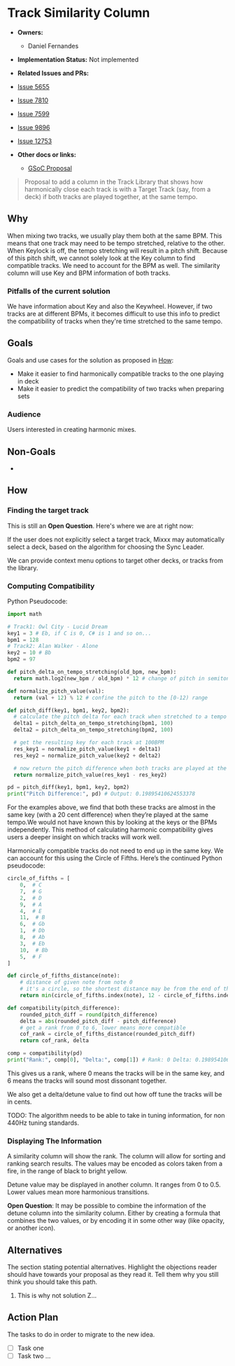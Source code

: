 # Track Similarity Column

<!-- markdown-toc -->

* **Owners:**
  * Daniel Fernandes

* **Implementation Status:** Not implemented

* **Related Issues and PRs:**

* [Issue 5655](https://github.com/mixxxdj/mixxx/issues/5655)
* [Issue 7810](https://github.com/mixxxdj/mixxx/issues/7810)
* [Issue 7599](https://github.com/mixxxdj/mixxx/issues/7599)
* [Issue 9896](https://github.com/mixxxdj/mixxx/issues/9896)
* [Issue 12753](https://github.com/mixxxdj/mixxx/issues/12753)

* **Other docs or links:**
  * [GSoC Proposal](https://docs.google.com/document/d/1QAe8mvZFKkFnG--02kuzSagzea6_ed5g3VfjuSyAY7w/edit?usp=sharing)

> Proposal to add a column in the Track Library that shows how harmonically close each track is with a Target
> Track (say, from a deck) if both tracks are played together, at the same tempo.

## Why

When mixing two tracks, we usually play them both at the same BPM. This means that one track may need to be tempo
stretched, relative to the other. When Keylock is off, the tempo stretching will result in a pitch shift.
Because of this pitch shift, we cannot solely look at the Key column to find compatible tracks.
We need to account for the BPM as well. The similarity column will use Key and BPM information of both tracks.

### Pitfalls of the current solution

We have information about Key and also the Keywheel. However, if two tracks are at different BPMs, it becomes
difficult to use this info to predict the compatibility of tracks when they're time stretched to the same tempo.

## Goals

Goals and use cases for the solution as proposed in [How](#how):

* Make it easier to find harmonically compatible tracks to the one playing in deck
* Make it easier to predict the compatibility of two tracks when preparing sets

### Audience

Users interested in creating harmonic mixes.

## Non-Goals

*

## How

### Finding the target track

This is still an **Open Question**. Here's where we are at right now:

If the user does not explicitly select a target track, Mixxx may automatically select a deck, based on the
algorithm for choosing the Sync Leader.

We can provide context menu options to target other decks, or tracks from the library.

### Computing Compatibility

Python Pseudocode:

```python
import math

# Track1: Owl City - Lucid Dream
key1 = 3 # Eb, if C is 0, C# is 1 and so on...
bpm1 = 128
# Track2: Alan Walker - Alone
key2 = 10 # Bb
bpm2 = 97

def pitch_delta_on_tempo_stretching(old_bpm, new_bpm):
  return math.log2(new_bpm / old_bpm) * 12 # change of pitch in semitones

def normalize_pitch_value(val):
  return (val + 12) % 12 # confine the pitch to the [0-12) range

def pitch_diff(key1, bpm1, key2, bpm2):
  # calculate the pitch delta for each track when stretched to a tempo of 100BPM
  delta1 = pitch_delta_on_tempo_stretching(bpm1, 100)
  delta2 = pitch_delta_on_tempo_stretching(bpm2, 100)

  # get the resulting key for each track at 100BPM
  res_key1 = normalize_pitch_value(key1 + delta1)
  res_key2 = normalize_pitch_value(key2 + delta2)

  # now return the pitch difference when both tracks are played at the same tempo
  return normalize_pitch_value(res_key1 - res_key2)

pd = pitch_diff(key1, bpm1, key2, bpm2)
print("Pitch Difference:", pd) # Output: 0.19895410624553378

```

For the examples above, we find that both these tracks are almost in the same key (with a 20 cent difference)
when they’re played at the same tempo.We would not have known this by looking at the keys or the BPMs independently.
This method of calculating harmonic compatibility gives users a deeper insight on which tracks will work well.

Harmonically compatible tracks do not need to end up in the same key. We can account for this using the Circle of Fifths.
Here’s the continued Python pseudocode:

```python
circle_of_fifths = [
    0,  # C
    7,  # G
    2,  # D
    9,  # A
    4,  # E
    11,  # B
    6,  # Gb
    1,  # Db
    8,  # Ab
    3,  # Eb
    10,  # Bb
    5,  # F
]

def circle_of_fifths_distance(note):
    # distance of given note from note 0
    # it's a circle, so the shortest distance may be from the end of the array
    return min(circle_of_fifths.index(note), 12 - circle_of_fifths.index(note))

def compatibility(pitch_difference):
    rounded_pitch_diff = round(pitch_difference)
    delta = abs(rounded_pitch_diff - pitch_difference)
    # get a rank from 0 to 6, lower means more compatible
    cof_rank = circle_of_fifths_distance(rounded_pitch_diff)
    return cof_rank, delta

comp = compatibility(pd)
print("Rank:", comp[0], "Delta:", comp[1]) # Rank: 0 Delta: 0.19895410624553378
```

This gives us a rank, where 0 means the tracks will be in the same key,
and 6 means the tracks will sound most dissonant together.

We also get a delta/detune value to find out how off tune the tracks will be in cents.

TODO: The algorithm needs to be able to take in tuning information, for non 440Hz tuning standards.

### Displaying The Information

A similarity column will show the rank.  The column will allow for sorting and ranking search results.
The values may be encoded as colors taken from a fire, in the range of black to bright yellow.

Detune value may be displayed in another column. It ranges from 0 to 0.5. Lower values mean more harmonious transitions.

**Open Question**: It may be possible to combine the information of the detune column into the similarity column.
Either by creating a formula that combines the two values,
or by encoding it in some other way (like opacity, or another icon).

## Alternatives

The section stating potential alternatives. Highlight the objections reader should have towards your proposal as they
read it. Tell them why you still think you should take this path.

1. This is why not solution Z...

## Action Plan

The tasks to do in order to migrate to the new idea.

* [ ] Task one <GH issue>
* [ ] Task two <GH issue> ...
